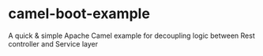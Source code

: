 # camel-boot-example
A quick &amp; simple Apache Camel example for decoupling logic between Rest controller and Service layer
